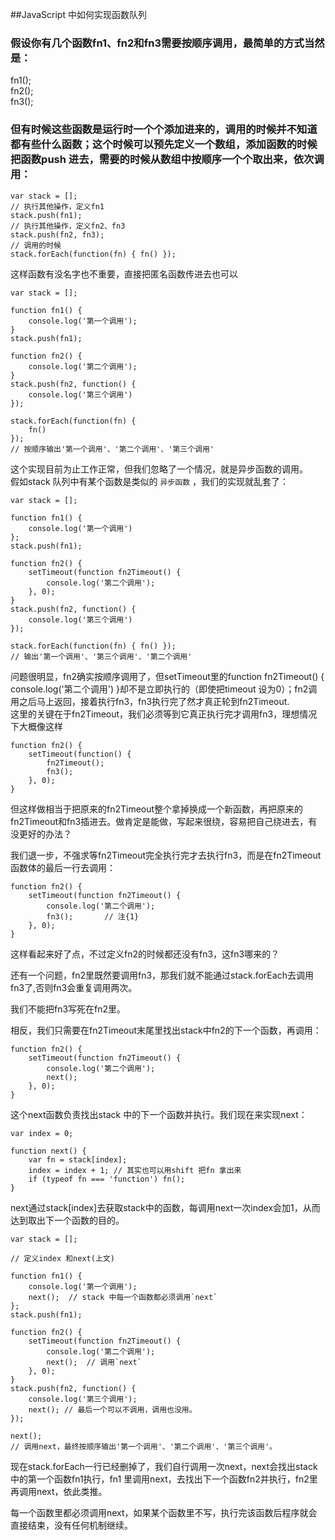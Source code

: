 ##JavaScript 中如何实现函数队列


### 假设你有几个函数fn1、fn2和fn3需要按顺序调用，最简单的方式当然是：
fn1();  
fn2();  
fn3();  

### 但有时候这些函数是运行时一个个添加进来的，调用的时候并不知道都有些什么函数；这个时候可以预先定义一个数组，添加函数的时候把函数push 进去，需要的时候从数组中按顺序一个个取出来，依次调用： 
	var stack = [];
	// 执行其他操作，定义fn1
	stack.push(fn1);
	// 执行其他操作，定义fn2、fn3
	stack.push(fn2, fn3);
	// 调用的时候
	stack.forEach(function(fn) { fn() });

这样函数有没名字也不重要，直接把匿名函数传进去也可以

	var stack = [];
 
	function fn1() {
    	console.log('第一个调用');
	}
	stack.push(fn1);
 
	function fn2() {
    	console.log('第二个调用');
	}
	stack.push(fn2, function() { 
		console.log('第三个调用') 
	});
 
	stack.forEach(function(fn) {
		fn() 
	}); 
	// 按顺序输出'第一个调用'、'第二个调用'、'第三个调用'


这个实现目前为止工作正常，但我们忽略了一个情况，就是异步函数的调用。  
假如stack 队列中有某个函数是类似的 `异步函数` ，我们的实现就乱套了：  

	var stack = [];
 
	function fn1() { 
		console.log('第一个调用') 
	};
	stack.push(fn1);
 
	function fn2() {
    	setTimeout(function fn2Timeout() {
         	console.log('第二个调用');
    	}, 0);
	}
	stack.push(fn2, function() { 
		console.log('第三个调用') 
	});
 
	stack.forEach(function(fn) { fn() }); 
	// 输出'第一个调用'、'第三个调用'、'第二个调用'

问题很明显，fn2确实按顺序调用了，但setTimeout里的function fn2Timeout() { console.log('第二个调用') }却不是立即执行的（即使把timeout 设为0）；fn2调用之后马上返回，接着执行fn3，fn3执行完了然才真正轮到fn2Timeout.  
 这里的关键在于fn2Timeout，我们必须等到它真正执行完才调用fn3，理想情况下大概像这样

	function fn2() {
    	setTimeout(function() {
        	fn2Timeout();
        	fn3();
    	}, 0);
	}
但这样做相当于把原来的fn2Timeout整个拿掉换成一个新函数，再把原来的fn2Timeout和fn3插进去。做肯定是能做，写起来很绕，容易把自己绕进去，有没更好的办法？

我们退一步，不强求等fn2Timeout完全执行完才去执行fn3，而是在fn2Timeout函数体的最后一行去调用：

	function fn2() {
    	setTimeout(function fn2Timeout() {
        	console.log('第二个调用');
        	fn3();       // 注{1}
    	}, 0);
	}
这样看起来好了点，不过定义fn2的时候都还没有fn3，这fn3哪来的？

还有一个问题，fn2里既然要调用fn3，那我们就不能通过stack.forEach去调用fn3了,否则fn3会重复调用两次。

我们不能把fn3写死在fn2里。

相反，我们只需要在fn2Timeout末尾里找出stack中fn2的下一个函数，再调用：

	function fn2() {
    	setTimeout(function fn2Timeout() {
       		console.log('第二个调用');
       	 	next();
    	}, 0);
	}

这个next函数负责找出stack 中的下一个函数并执行。我们现在来实现next：  

	var index = 0;
 
	function next() {
    	var fn = stack[index];
    	index = index + 1; // 其实也可以用shift 把fn 拿出来
    	if (typeof fn === 'function') fn();
	}

next通过stack[index]去获取stack中的函数，每调用next一次index会加1，从而达到取出下一个函数的目的。

	var stack = [];
 
	// 定义index 和next(上文)
 
	function fn1() {
    	console.log('第一个调用');
    	next();  // stack 中每一个函数都必须调用`next`
	};
	stack.push(fn1);
 
	function fn2() {
    	setTimeout(function fn2Timeout() {
         	console.log('第二个调用');
         	next();  // 调用`next`
    	}, 0);
	}
	stack.push(fn2, function() {
    	console.log('第三个调用');
    	next(); // 最后一个可以不调用，调用也没用。
	});
 
	next(); 
	// 调用next，最终按顺序输出'第一个调用'、'第二个调用'、'第三个调用'。


现在stack.forEach一行已经删掉了，我们自行调用一次next，next会找出stack中的第一个函数fn1执行，fn1 里调用next，去找出下一个函数fn2并执行，fn2里再调用next，依此类推。

每一个函数里都必须调用next，如果某个函数里不写，执行完该函数后程序就会直接结束，没有任何机制继续。
